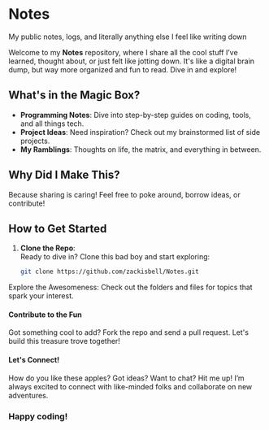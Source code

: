 # Notes
 My public notes, logs, and literally anything else I feel like writing down

Welcome to my **Notes** repository, where I share all the cool stuff I’ve learned, thought about, or just felt like jotting down. It's like a digital brain dump, but way more organized and fun to read. Dive in and explore!

## What's in the Magic Box?

- **Programming Notes**: Dive into step-by-step guides on coding, tools, and all things tech.
- **Project Ideas**: Need inspiration? Check out my brainstormed list of side projects.
- **My Ramblings**: Thoughts on life, the matrix, and everything in between.

## Why Did I Make This?

Because sharing is caring! Feel free to poke around, borrow ideas, or contribute!

## How to Get Started

1. **Clone the Repo**:  
   Ready to dive in? Clone this bad boy and start exploring:  
   ```bash
   git clone https://github.com/zackisbell/Notes.git
Explore the Awesomeness:
Check out the folders and files for topics that spark your interest.


#### Contribute to the Fun
Got something cool to add? Fork the repo and send a pull request. Let's build this treasure trove together!




#### Let's Connect!
How do you like these apples? Got ideas? Want to chat? Hit me up! I’m always excited to connect with like-minded folks and collaborate on new adventures.

### Happy coding!